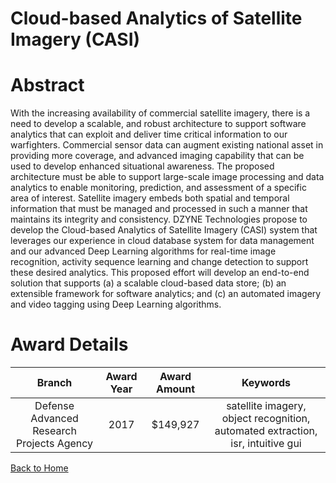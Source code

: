 
Cloud-based Analytics of Satellite Imagery (CASI)
=================================================

# Abstract


With the increasing availability of commercial satellite imagery, there is a need to develop a scalable, and robust architecture to support software analytics that can exploit and deliver time critical information to our warfighters. Commercial sensor data can augment existing national asset in providing more coverage, and advanced imaging capability that can be used to develop enhanced situational awareness. The proposed architecture must be able to support large-scale image processing and data analytics to enable monitoring, prediction, and assessment of a specific area of interest. Satellite imagery embeds both spatial and temporal information that must be managed and processed in such a manner that maintains its integrity and consistency. DZYNE Technologies propose to develop the Cloud-based Analytics of Satellite Imagery (CASI) system that leverages our experience in cloud database system for data management and our advanced Deep Learning algorithms for real-time image recognition, activity sequence learning and change detection to support these desired analytics.  This proposed effort will develop an end-to-end solution that supports (a) a scalable cloud-based data store; (b) an extensible framework for software analytics; and (c) an automated imagery and video tagging using Deep Learning algorithms.  

# Award Details

|Branch|Award Year|Award Amount|Keywords|
| :---: | :---: | :---: | :---: |
|Defense Advanced Research Projects Agency|2017|$149,927|satellite imagery, object recognition, automated extraction, isr, intuitive gui|
  
  


[Back to Home](https://github.com/chrischow/dod_sbir_awards/Reports/CC/#1189)